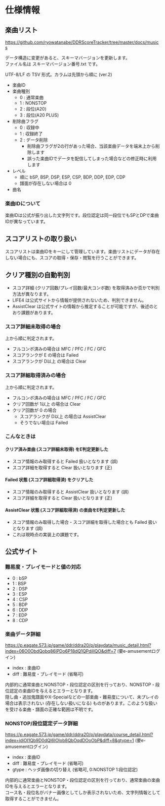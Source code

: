 # 仕様情報

## 楽曲リスト

https://github.com/ryowatanabe/DDRScoreTracker/tree/master/docs/musics

データ構造に変更があると、スキーマバージョンを更新します。  
ファイル名は スキーマバージョン番号.txt です。

UTF-8/LF の TSV 形式。カラムは先頭から順に (ver.2)

 - 楽曲ID
 - 楽曲種別
   - 0 : 通常楽曲
   - 1 : NONSTOP
   - 2 : 段位(A20)
   - 3 : 段位(A20 PLUS)
 - 削除曲フラグ
   - 0 : 収録中
   - 1 : 収録終了
   - 2 : データ削除
     - 削除曲フラグが2の行があった場合、当該楽曲データを端末上から削除します
     - 誤った楽曲IDでデータを配信してしまった場合などの修正時に利用します
 - レベル
   - 順に bSP, BSP, DSP, ESP, CSP, BDP, DDP, EDP, CDP
   - 譜面が存在しない場合は 0
 - 曲名

### 楽曲IDについて

楽曲IDは公式が振り出した文字列です。段位認定は同一段位でもSPとDPで楽曲IDが異なっています。

## スコアリストの取り扱い

スコアリストは楽曲IDをキーにして管理しています。楽曲リストにデータが存在しない場合にも、スコアの取得・保存・閲覧を行うことができます。

## クリア種別の自動判別

 - スコア詳細 (クリア回数/プレイ回数/最大コンボ数) を取得済みか否かで判別方法が異なります。
 - LIFE4 は公式サイトから情報が提供されないため、判別できません。
 - AssistClear は公式サイトの情報から推定することが可能ですが、後述のとおり課題があります。

### スコア詳細未取得の場合

上から順に判定されます。

 - フルコンボ済みの場合は MFC / PFC / FC / GFC
 - スコアランクが E の場合は Failed
 - スコアランクが D以上 の場合は Clear

### スコア詳細取得済みの場合

上から順に判定されます。

 - フルコンボ済みの場合は MFC / PFC / FC / GFC
 - クリア回数が 1以上 の場合は Clear
 - クリア回数が 0 の場合
   - スコアランクが D以上 の場合は AssistClear
   - そうでない場合は Failed

### こんなときは

#### クリア済み楽曲 (スコア詳細未取得) をE判定更新した

 - スコア情報のみ取得すると Failed 扱いとなります (誤)
 - スコア詳細を取得すると Clear 扱いとなります (正)

#### Failed 状態 (スコア詳細取得済) をクリアした

 - スコア情報のみ取得すると AssistClear 扱いとなります (誤)
 - スコア詳細を取得すると Clear 扱いとなります (正)

#### AssistClear 状態 (スコア詳細取得済) の楽曲をE判定更新した

 - スコア情報のみ取得した場合・スコア詳細を取得した場合とも Failed 扱いとなります (誤)
 - これは現時点の実装上の課題です。


## 公式サイト

### 難易度・プレイモードと値の対応

 - 0 : bSP
 - 1 : BSP
 - 2 : DSP
 - 3 : ESP
 - 4 : CSP
 - 5 : BDP
 - 6 : DDP
 - 7 : EDP
 - 8 : CDP

### 楽曲データ詳細

https://p.eagate.573.jp/game/ddr/ddra20/p/playdata/music_detail.html?index=06O0ObdQobq86lPDo6P18dQ1QPdilIQO&diff=7
(要e-amusementログイン)

 - index : 楽曲ID
 - diff : 難易度・プレイモード (省略可)

内部的に通常楽曲とNONSTOP・段位認定の区別を行っており、NONSTOP・段位認定の楽曲IDを与えるとエラーとなります。  
隠し曲・追加鬼譜面やX-Specialなどの一部楽曲・難易度について、未プレイの場合は表示されない (存在しない扱いになる) ものがあります。このような扱いを受ける楽曲・譜面の正確な範囲は不明です。

### NONSTOP/段位認定データ詳細

https://p.eagate.573.jp/game/ddr/ddra20/p/playdata/course_detail.html?index=idiOI1Qb9D0dQI6IOlob8QbOqdDOoObP&diff=8&gtype=1
(要e-amusementログイン)

 - index : 楽曲ID
 - diff : 難易度・プレイモード (省略可)
 - gtype : ヘッダ画像の切り替え (省略可, 0:NONSTOP 1:段位認定)

内部的に通常楽曲とNONSTOP・段位認定の区別を行っており、通常楽曲の楽曲IDを与えるとエラーとなります。  
コース名・段位名がバナー画像としてしか表示されないため、文字列情報として取得することができません。
